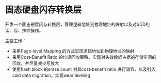 # 固态硬盘闪存转换层
开发一个固态硬盘闪存转换层，管理逻辑地址到物理地址的映射以及对SDD的读、写、抹除操作。 

主要工作： 
- 采用Page-level Mapping 的方式实现逻辑地址到物理地址的映射 
- 采用Cost-Benefit Ratio 的垃圾回收策略，实现对失效数据占据的存储空间的回收，并尽量减少写放大 
- 使用flash block 的erase count 对其cost-benefit ratio 进行调节，以及引入cold data migration，实现wear leveling 
